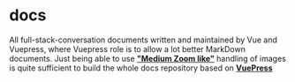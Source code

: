# docs
All full-stack-conversation documents written and maintained by Vue and Vuepress, where Vuepress role is to allow a lot better MarkDown documents. Just being able to use **["Medium Zoom like"](https://github.com/francoischalifour/medium-zoom/tree/master/examples/react-markdown)** handling of images is quite sufficient to build the whole docs repository based on **[VuePress](https://vuepress.vuejs.org/guide/)**
